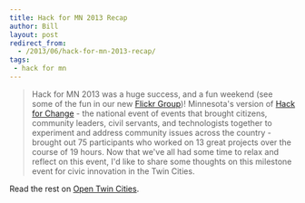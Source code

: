 ```yaml
---
title: Hack for MN 2013 Recap
author: Bill
layout: post
redirect_from:
  - /2013/06/hack-for-mn-2013-recap/
tags:
 - hack for mn
---
```

> Hack for MN 2013 was a huge success, and a fun weekend (see some of the fun 
> in our new [Flickr Group](http://www.flickr.com/search/groups/?m=pool&w=2264766%40N22&q=hackformn))! 
> Minnesota's version of [Hack for Change](http://hackforchange.org) - the 
> national event of events that brought citizens, community leaders, civil 
> servants, and technologists together to experiment and address community 
> issues across the country - brought out 75 participants who worked on 
> 13 great projects over the course of 19 hours. Now that we've all had some 
> time to relax and reflect on this event, I'd like to share some thoughts on 
> this milestone event for civic innovation in the Twin Cities.

Read the rest on [Open Twin Cities][1].

 [1]: http://www.opentwincities.org/2013/06/17/hack-for-mn-2013-recap/
